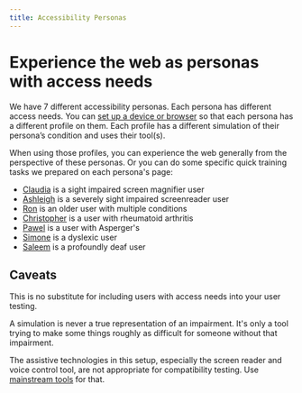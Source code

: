 ```yaml
---
title: Accessibility Personas
---
```


# Experience the web as personas with access needs

We have 7 different accessibility personas. Each persona has different access needs.
You can [set up a device or browser](setup/) so that each persona has a different profile on them.
Each profile has a different simulation of their persona’s condition and uses their tool(s).

When using those profiles, you can experience the web generally from the perspective of these personas.
Or you can do some specific quick training tasks we prepared on each persona's page:

* [Claudia](claudia/) is a sight impaired screen magnifier user
* [Ashleigh](ashleigh/) is a severely sight impaired screenreader user
* [Ron](ron/) is an older user with multiple conditions
* [Christopher](christopher/) is a user with rheumatoid arthritis
* [Pawel](pawel/) is a user with Asperger's
* [Simone](simone/) is a dyslexic user
* [Saleem](saleem/) is a profoundly deaf user


## Caveats

This is no substitute for including users with access needs into your user testing.

A simulation is never a true representation of an impairment. It's only a tool trying to make some things roughly as difficult for someone without that impairment.

The assistive technologies in this setup, especially the screen reader and voice control tool, are not appropriate for compatibility testing. Use [mainstream tools](https://www.gov.uk/service-manual/technology/testing-with-assistive-technologies) for that.
